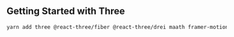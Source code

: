 ## Getting Started with Three

```sh
yarn add three @react-three/fiber @react-three/drei maath framer-motion
```
